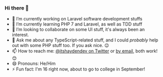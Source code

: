 ### Hi there 👋

- 🔭 I’m currently working on Laravel software development stuffs
- 🌱 I’m currently learning PHP 7 and Laravel, as well as TDD stuff
- 👯 I’m looking to collaborate on some UI stuff, it's always been an interest.
- 💬 Ask me about any TypeScript-related stuff, and I could *probably* help out with some PHP stuff too. If you ask nice. 😉
- 📫 How to reach me: [@itshaydendev on Twitter](https://twitter.com/itshaydendev) or [by email](mailto:hayden@itshayden.dev), both work! 😊
- 😄 Pronouns: He/Him
- ⚡ Fun fact: I'm 16 right now, about to go to college in September!
